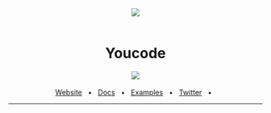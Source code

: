 
<div align="center">
<img src="https://youcode.ma/images/logo.png" />
</div>
<br />

<div align="center">
  <h1>Youcode</h1>
  <a href="https://github.com/prisma/prisma/blob/main/LICENSE"><img src="https://img.shields.io/badge/license-Apache%202-blue" /></a>
  <br />
  <br />
  <a href="https://youcode.ma//">Website</a>
  <span>&nbsp;&nbsp;•&nbsp;&nbsp;</span>
  <a href="https://www.prisma.io/docs/">Docs</a>
  <span>&nbsp;&nbsp;•&nbsp;&nbsp;</span>
  <a href="https://github.com/prisma/prisma-examples/">Examples</a>
  <span>&nbsp;&nbsp;•&nbsp;&nbsp;</span>
  <a href="https://twitter.com/YouCode18">Twitter</a>
  <span>&nbsp;&nbsp;•&nbsp;&nbsp;</span>
  <br />
  <hr />
</div>
